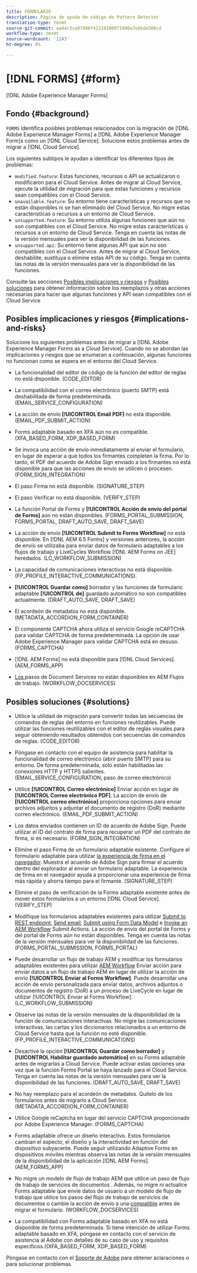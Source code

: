 ```yaml
---
title: FORMULARIO
description: Página de ayuda de código de Pattern Detector
translation-type: tm+mt
source-git-commit: aa44c3ce87496f412191000f1980a7ebbde386cd
workflow-type: tm+mt
source-wordcount: '1143'
ht-degree: 0%

---
```



# [!DNL FORMS] {#form}

[!DNL Adobe Experience Manager Forms]

## Fondo {#background}

`FORMS` Identifica posibles problemas relacionados con la migración de  [!DNL Adobe Experience Manager Forms] a  [!DNL Adobe Experience Manager Form]s como un  [!DNL Cloud Service]. Solucione estos problemas antes de migrar a [!DNL Cloud Service].

Los siguientes subtipos le ayudan a identificar los diferentes tipos de problemas:

* `modified.feature`: Estas funciones, recursos o API se actualizaron o modificaron para el Cloud Service. Antes de migrar al Cloud Service, ejecute la utilidad de migración para que estas funciones y recursos sean compatibles con el Cloud Service.
* `unavailable.feature`: Su entorno tiene características y recursos que no están disponibles ni se han eliminado del Cloud Service. No migre estas características o recursos a un entorno de Cloud Service.
* `unsupported.feature`: Su entorno utiliza algunas funciones que aún no son compatibles con el Cloud Service. No migre estas características o recursos a un entorno de Cloud Service. Tenga en cuenta las notas de la versión mensuales para ver la disponibilidad de las funciones.
* `unsupported.api`: Su entorno tiene algunas API que aún no son compatibles con el Cloud Service. Antes de migrar al Cloud Service, deshabilite, sustituya o elimine estas API de su código. Tenga en cuenta las notas de la versión mensuales para ver la disponibilidad de las funciones.

Consulte las secciones [Posibles implicaciones y riesgos](#implications-and-risks) y [Posibles soluciones](#solutions) para obtener información sobre los reemplazos y otras acciones necesarias para hacer que algunas funciones y API sean compatibles con el Cloud Service

## Posibles implicaciones y riesgos {#implications-and-risks}

Solucione los siguientes problemas antes de migrar a [!DNL Adobe Experience Manager Forms as a Cloud Service]. Cuando no se abordan las implicaciones y riesgos que se enumeran a continuación, algunas funciones no funcionan como se espera en el entorno del Cloud Service.

* La funcionalidad del editor de código de la función del editor de reglas no está disponible. (CODE_EDITOR)

* La compatibilidad con el correo electrónico (puerto SMTP) está deshabilitada de forma predeterminada. (EMAIL_SERVICE_CONFIGURATION)

* La acción de envío **[!UICONTROL Email PDF]** no está disponible.(EMAIL_PDF_SUBMIT_ACTION)

* Forms adaptable basado en XFA aún no es compatible. (XFA_BASED_FORM, XDP_BASED_FORM)

* Se invoca una acción de envío inmediatamente al enviar el formulario, en lugar de esperar a que todos los firmantes completen la firma. Por lo tanto, el PDF del acuerdo de Adobe Sign enviado a los firmantes no está disponible para que las acciones de envío se utilicen o procesen. (FORM_SIGN_INTEGRATION)

* El paso Firma no está disponible. (SIGNATURE_STEP)

* El paso Verificar no está disponible. (VERIFY_STEP)

* La función Portal de Forms y **[!UICONTROL Acción de envío del portal de Forms]** aún no están disponibles. (FORMS_PORTAL_SUBMISSION, FORMS_PORTAL, DRAFT_AUTO_SAVE, DRAFT_SAVE)

* La acción de envío **[!UICONTROL Submit to Forms Workflow]** no está disponible. En [!DNL AEM 6.5 Forms] y versiones anteriores, la acción de envío se utilizaba para enviar datos de formulario adaptables a los flujos de trabajo y LiveCycles Workflow [!DNL AEM Forms on JEE] heredados. (LC_WORKFLOW_SUBMISSION)

* La capacidad de comunicaciones interactivas no está disponible.  (FP_PROFILE_INTERACTIVE_COMMUNICATIONS).

* **[!UICONTROL Guardar como]** borrador y las funciones de formulario adaptable  **[!UICONTROL de]** guardado automático no son compatibles actualmente. (DRAFT_AUTO_SAVE, DRAFT_SAVE)

* El acordeón de metadatos no está disponible. (METADATA_ACCORDION_FORM_CONTAINER)

* El componente CAPTCHA ahora utiliza el servicio Google reCAPTCHA para validar CAPTCHA de forma predeterminada. La opción de usar Adobe Experience Manager para validar CAPTCHA está en desuso. (FORMS_CAPTCHA)

* [!DNL AEM Forms] no está disponible para  [!DNL Cloud Services]. (AEM_FORMS_APP)

* [Los ](https://experienceleague.adobe.com/docs/experience-manager-65/forms/install-aem-forms/osgi-installation/install-configure-document-services.html?lang=en#deployment-topology) pasos de Document Services no están disponibles en AEM Flujos de trabajo. (WORKFLOW_DOCSERVICES)

## Posibles soluciones {#solutions}

* Utilice la utilidad de migración para convertir todas las secuencias de comandos de reglas del entorno en funciones reutilizables. Puede utilizar las funciones reutilizables con el editor de reglas visuales para seguir obteniendo resultados obtenidos con secuencias de comandos de reglas. (CODE_EDITOR)

* Póngase en contacto con el equipo de asistencia para habilitar la funcionalidad de correo electrónico (abrir puerto SMTP) para su entorno. De forma predeterminada, solo están habilitadas las conexiones HTTP y HTTPS salientes. (EMAIL_SERVICE_CONFIGURATION, paso de correo electrónico)

* Utilice **[!UICONTROL Correo electrónico]** Enviar acción en lugar de **[!UICONTROL Correo electrónico PDF]**. La acción de envío de **[!UICONTROL correo electrónico]** proporciona opciones para enviar archivos adjuntos y adjuntar el documento de registro (DoR) mediante correo electrónico. (EMAIL_PDF_SUBMIT_ACTION)

* Los datos enviados contienen un ID de acuerdo de Adobe Sign. Puede utilizar el ID del contrato de firma para recuperar un PDF del contrato de firma, si es necesario.  (FORM_SIGN_INTEGRATION)

* Elimine el paso Firma de un formulario adaptable existente. Configure el formulario adaptable para utilizar [la experiencia de firma en el navegador](https://medium.com/adobetech/using-adobe-sign-to-e-sign-an-adaptive-form-heres-the-best-way-to-do-it-dc3e15f9b684). Muestra el acuerdo de Adobe Sign para firmar el acuerdo dentro del explorador al enviar un formulario adaptable. La experiencia de firma en el navegador ayuda a proporcionar una experiencia de firma más rápida y ahorra tiempo para el firmante. (SIGNATURE_STEP)

* Elimine el paso de verificación de la Forms adaptable existente antes de mover estos formularios a un entorno [!DNL Cloud Service]. (VERIFY_STEP)

* Modifique los formularios adaptables existentes para utilizar [Submit to REST endpoint](https://experienceleague.adobe.com/docs/experience-manager-forms-cloud-service/forms/create-an-adaptive-form/configure-submit-actions-and-metadata-submission/configuring-submit-actions.html#submit-to-rest-endpoint), [Send email](https://experienceleague.adobe.com/docs/experience-manager-forms-cloud-service/forms/create-an-adaptive-form/configure-submit-actions-and-metadata-submission/configuring-submit-actions.html#send-email), [Submit using Form Data Model](https://experienceleague.adobe.com/docs/experience-manager-forms-cloud-service/forms/create-an-adaptive-form/configure-submit-actions-and-metadata-submission/configuring-submit-actions.html#submit-using-form-data-model) e [Invoke an AEM Workflow](https://experienceleague.adobe.com/docs/experience-manager-forms-cloud-service/forms/create-an-adaptive-form/configure-submit-actions-and-metadata-submission/configuring-submit-actions.html#invoke-an-aem-workflow) Submit Actions. La acción de envío del portal de Forms y del portal de Forms aún no están disponibles. Tenga en cuenta las notas de la versión mensuales para ver la disponibilidad de las funciones. (FORMS_PORTAL_SUBMISSION, FORMS_PORTAL)

* Puede desarrollar un flujo de trabajo AEM y modificar los formularios adaptables existentes para utilizar [AEM Workflow](https://experienceleague.adobe.com/docs/experience-manager-forms-cloud-service/forms/create-an-adaptive-form/configure-submit-actions-and-metadata-submission/configuring-submit-actions.html#invoke-an-aem-workflow) Enviar acción para enviar datos a un flujo de trabajo AEM en lugar de utilizar la acción de envío **[!UICONTROL Enviar al Forms Workflow]**. Puede desarrollar una acción de envío personalizada para enviar datos, archivos adjuntos o documentos de registro (DoR) a un proceso de LiveCycle en lugar de utilizar [!UICONTROL Enviar al Forms Workflow]. (LC_WORKFLOW_SUBMISSION)

* Observe las notas de la versión mensuales de la disponibilidad de la función de comunicaciones interactivas. No migre las comunicaciones interactivas, las cartas y los diccionarios relacionados a un entorno de Cloud Service hasta que la función no esté disponible. (FP_PROFILE_INTERACTIVE_COMMUNICATIONS)

* Desactive la opción **[!UICONTROL Guardar como borrador]** y **[!UICONTROL Habilitar guardado automático]** en su Forms adaptable antes de migrarlas a Cloud Service. Puede activar estas opciones una vez que la función Forms Portal se haya lanzado para el Cloud Service. Tenga en cuenta las notas de la versión mensuales para ver la disponibilidad de las funciones. (DRAFT_AUTO_SAVE, DRAFT_SAVE)

* No hay reemplazo para el acordeón de metadatos. Quítelo de los formularios antes de migrarlo a Cloud Service.(METADATA_ACCORDION_FORM_CONTAINER)

* Utilice Google reCaptcha en lugar del servicio CAPTCHA proporcionado por Adobe Experience Manager. (FORMS_CAPTCHA)

* Forms adaptable ofrece un diseño interactivo. Estos formularios cambian el aspecto, el diseño y la interactividad en función del dispositivo subyacente. Puede seguir utilizando Adaptive Forms en dispositivos móviles mientras observa las notas de la versión mensuales de la disponibilidad de la aplicación [!DNL AEM Forms]. (AEM_FORMS_APP)

* No migre un modelo de flujo de trabajo AEM que utilice un paso de flujo de trabajo de servicios de documentos . Además, no migre ni actualice Forms adaptable que envíe datos de usuario a un modelo de flujo de trabajo que utilice los pasos del flujo de trabajo de servicios de documentos o cambie la acción de envío a una [compatible](https://experienceleague.adobe.com/docs/experience-manager-forms-cloud-service/forms/create-an-adaptive-form/configure-submit-actions-and-metadata-submission/configuring-submit-actions.html) antes de migrar el formulario. (WORKFLOW_DOCSERVICES)

* La compatibilidad con Forms adaptable basado en XFA no está disponible de forma predeterminada. Si tiene intención de utilizar Forms adaptable basado en XFA, póngase en contacto con el servicio de asistencia al Adobe con detalles de su caso de uso y requisitos específicos.((XFA_BASED_FORM, XDP_BASED_FORM)

Póngase en contacto con el [Soporte de Adobe](https://helpx.adobe.com/enterprise/using/support-for-experience-cloud.html) para obtener aclaraciones o para solucionar problemas.

